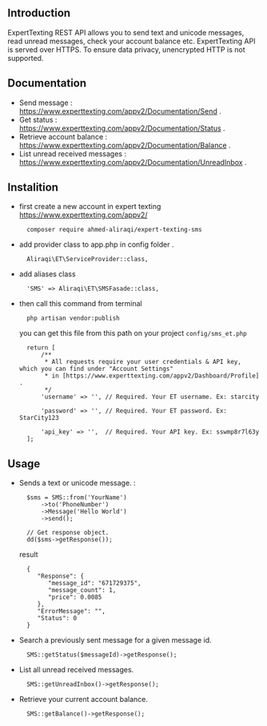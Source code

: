 ## Introduction
ExpertTexting REST API allows you to send text and unicode messages, read unread messages, check your account balance etc. ExpertTexting API is served over HTTPS. To ensure data privacy, unencrypted HTTP is not supported.

## Documentation 
- Send message : https://www.experttexting.com/appv2/Documentation/Send .
- Get status : https://www.experttexting.com/appv2/Documentation/Status .
- Retrieve account balance : https://www.experttexting.com/appv2/Documentation/Balance .
- List unread received messages : https://www.experttexting.com/appv2/Documentation/UnreadInbox .
## Instalition
- first create a new account in expert texting  
https://www.experttexting.com/appv2/

	 	composer require ahmed-aliraqi/expert-texting-sms
- add  provider class to app.php in config folder  . 
	
		Aliraqi\ET\ServiceProvider::class,

- add aliases class

		'SMS' => Aliraqi\ET\SMSFasade::class,
		
- then call this command from terminal

		php artisan vendor:publish
	you can get this file from this path on your project `config/sms_et.php`

		return [
            /**
             * All requests require your user credentials & API key, which you can find under "Account Settings"
             * in [https://www.experttexting.com/appv2/Dashboard/Profile] .
             */
            'username' => '', // Required. Your ET username. Ex: starcity
        
            'password' => '', // Required. Your ET password. Ex: StarCity123
        
            'api_key' => '',  // Required. Your API key. Ex: sswmp8r7l63y
        ];
   
## Usage
- Sends a text or unicode message. :

		$sms = SMS::from('YourName')
			->to('PhoneNumber')
			->Message('Hello World')
			->send();
		
		// Get response object.
		dd($sms->getResponse());
		
	result
		
		{
           "Response": {
              "message_id": "671729375",
              "message_count": 1,
              "price": 0.0085
           },
           "ErrorMessage": "",
           "Status": 0
        }

	

- Search a previously sent message for a given message id.

		SMS::getStatus($messageId)->getResponse();

- List all unread received messages.
		
		SMS::getUnreadInbox()->getResponse();

- Retrieve your current account balance.

		SMS::getBalance()->getResponse();
